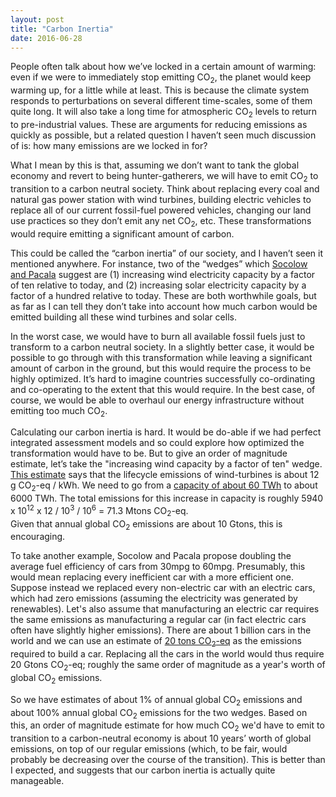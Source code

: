 ```yaml
---
layout: post
title: "Carbon Inertia"
date: 2016-06-28
---
```


<p>People often talk about how we’ve locked in a certain amount of warming: even if we were to immediately stop emitting CO<sub>2</sub>, the planet would keep warming up, for a little while at least. This is because the climate system responds to perturbations on several different time-scales, some of them quite long. It will also take a long time for atmospheric CO<sub>2</sub> levels to return to pre-industrial values. These are arguments for reducing emissions as quickly as possible, but a related question I haven’t seen much discussion of is: how many emissions are we locked in for?</p>

<p>What I mean by this is that, assuming we don’t want to tank the global economy and revert to being hunter-gatherers, we will have to emit CO<sub>2</sub> to transition to a carbon neutral society. Think about replacing every coal and natural gas power station with wind turbines, building electric vehicles to replace all of our current fossil-fuel powered vehicles, changing our land use practices so they don’t emit any net CO<sub>2</sub>, etc.  These transformations would require emitting a significant amount of carbon.</p>

<p>This could be called the “carbon inertia” of our society, and I haven’t seen it mentioned anywhere. For instance, two of the “wedges” which <a href="http://cmi.princeton.edu/wedges/">Socolow and Pacala</a> suggest are (1) increasing wind electricity capacity by a factor of ten relative to today, and (2) increasing solar electricity capacity by a factor of a hundred relative to today. These are both worthwhile goals, but as far as I can tell they don’t take into account how much carbon would be emitted building all these wind turbines and solar cells.</p>

<p>In the worst case, we would have to burn all available fossil fuels just to transform to a carbon neutral society. In a slightly better case, it would be possible to go through with this transformation while leaving a significant amount of carbon in the ground, but this would require the process to be highly optimized. It’s hard to imagine countries successfully co-ordinating and co-operating to the extent that this would require. In the best case, of course, we would be able to overhaul our energy infrastructure without emitting too much CO<sub>2</sub>.</p>

<p>Calculating our carbon inertia is hard. It would be do-able if we had perfect integrated assessment models and so could explore how optimized the transformation would have to be. But to give an order of magnitude estimate, let’s take the "increasing wind capacity by a factor of ten" wedge. <a href="http://onlinelibrary.wiley.com/doi/10.1111/j.1530-9290.2012.00464.x/abstract">This estimate</a> says that the lifecycle emissions of wind-turbines is about 12 g CO<sub>2</sub>-eq / kWh. We need to go from a <a href="http://cmi.princeton.edu/wedges/wind_power.php">capacity of about 60 TWh</a> to about 6000 TWh. The total emissions for this increase in capacity is roughly
5940 x 10<sup>12</sup> x 12 / 10<sup>3</sup> / 10<sup>6</sup> = 71.3 Mtons CO<sub>2</sub>-eq.<br>
Given that annual global CO<sub>2</sub> emissions are about 10 Gtons, this is encouraging.</p>

<p>To take another example, Socolow and Pacala propose doubling the average fuel efficiency of cars from 30mpg to 60mpg. Presumably, this would mean replacing every inefficient car with a more efficient one. Suppose instead we replaced every non-electric car with an electric cars, which had zero emissions (assuming the electricity was generated by renewables). Let's also assume that manufacturing an electric car requires the same emissions as manufacturing a regular car (in fact electric cars often have slightly higher emissions). There are about 1 billion cars in the world and we can use an estimate of <a href="https://www.theguardian.com/environment/green-living-blog/2010/sep/23/carbon-footprint-new-car"> 20 tons CO<sub>2</sub>-eq</a> as the emissions required to build a car. Replacing all the cars in the world would thus require 20 Gtons CO<sub>2</sub>-eq; roughly the same order of magnitude as a year's worth of global CO<sub>2</sub> emissions.</p>

<p>So we have estimates of about 1% of annual global CO<sub>2</sub> emissions and about 100% annual global CO<sub>2</sub> emissions for the two wedges. Based on this, an order of magnitude estimate for how much CO<sub>2</sub> we'd have to emit to transition to a carbon-neutral economy is about 10 years’ worth of global emissions, on top of our regular emissions (which, to be fair, would probably be decreasing over the course of the transition). This is better than I expected, and suggests that our carbon inertia is actually quite manageable.</p>
